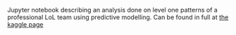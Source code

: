 Jupyter notebook describing an analysis done on level one patterns of a professional LoL team using predictive modelling. Can be found in full at [the kaggle page](https://www.kaggle.com/stephenofarrell/identifying-patterns-in-lol-level-ones)